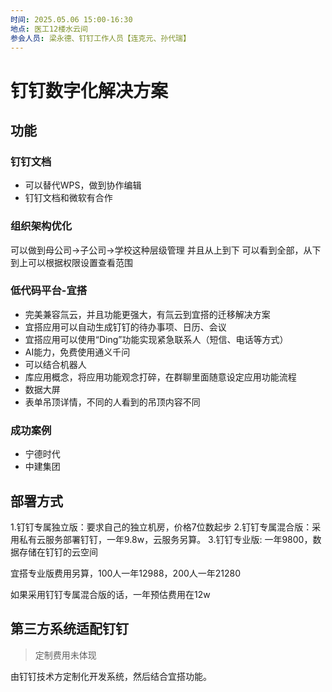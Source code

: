 ```yaml
---
时间: 2025.05.06 15:00-16:30
地点: 医工12楼水云间
参会人员: 梁永德、钉钉工作人员【连克元、孙代瑞】
---
```


# 钉钉数字化解决方案

## 功能

### 钉钉文档

- 可以替代WPS，做到协作编辑
- 钉钉文档和微软有合作

### 组织架构优化

可以做到母公司->子公司->学校这种层级管理
并且从上到下 可以看到全部，从下到上可以根据权限设置查看范围

### 低代码平台-宜搭

- 完美兼容氚云，并且功能更强大，有氚云到宜搭的迁移解决方案
- 宜搭应用可以自动生成钉钉的待办事项、日历、会议
- 宜搭应用可以使用“Ding”功能实现紧急联系人（短信、电话等方式）
- AI能力，免费使用通义千问
- 可以结合机器人
- 库应用概念，将应用功能观念打碎，在群聊里面随意设定应用功能流程
- 数据大屏
- 表单吊顶详情，不同的人看到的吊顶内容不同

### 成功案例

- 宁德时代
- 中建集团

## 部署方式

1.钉钉专属独立版：要求自己的独立机房，价格7位数起步
2.钉钉专属混合版：采用私有云服务部署钉钉，一年9.8w，云服务另算。
3.钉钉专业版: 一年9800，数据存储在钉钉的云空间

宜搭专业版费用另算，100人一年12988，200人一年21280

如果采用钉钉专属混合版的话，一年预估费用在12w

## 第三方系统适配钉钉

> 定制费用未体现

由钉钉技术方定制化开发系统，然后结合宜搭功能。
